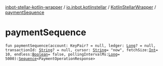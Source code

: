[inbot-stellar-kotlin-wrapper](../../index.md) / [io.inbot.kotlinstellar](../index.md) / [KotlinStellarWrapper](index.md) / [paymentSequence](./payment-sequence.md)

# paymentSequence

`fun paymentSequence(account: KeyPair? = null, ledger: `[`Long`](https://kotlinlang.org/api/latest/jvm/stdlib/kotlin/-long/index.html)`? = null, transactionId: `[`String`](https://kotlinlang.org/api/latest/jvm/stdlib/kotlin/-string/index.html)`? = null, cursor: `[`String`](https://kotlinlang.org/api/latest/jvm/stdlib/kotlin/-string/index.html)` = "now", fetchSize: `[`Int`](https://kotlinlang.org/api/latest/jvm/stdlib/kotlin/-int/index.html)` = 10, endless: `[`Boolean`](https://kotlinlang.org/api/latest/jvm/stdlib/kotlin/-boolean/index.html)` = false, pollingIntervalMs: `[`Long`](https://kotlinlang.org/api/latest/jvm/stdlib/kotlin/-long/index.html)` = 5000): `[`Sequence`](https://kotlinlang.org/api/latest/jvm/stdlib/kotlin.sequences/-sequence/index.html)`<PaymentOperationResponse>`